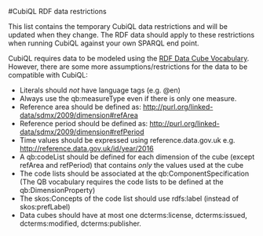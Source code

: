 #CubiQL RDF data restrictions 

This list contains the temporary CubiQL data restrictions and will be updated when they change. The RDF data should apply to these restrictions when running CubiQL against your own SPARQL end point.

CubiQL requires data to be modeled using the [RDF Data Cube Vocabulary](https://www.w3.org/TR/vocab-data-cube/). However, there are some more assumptions/restrictions for the data to be compatible with CubiQL:

- Literals should *not* have language tags (e.g. @en)
- Always use the qb:measureType even if there is only one measure.
- Reference area should be defined as: http://purl.org/linked-data/sdmx/2009/dimension#refArea
- Reference period should be defined as: http://purl.org/linked-data/sdmx/2009/dimension#refPeriod
- Time values should be expressed using reference.data.gov.uk e.g. http://reference.data.gov.uk/id/year/2016
- A qb:codeList should be defined for each dimension of the cube (except refArea and refPeriod) that contains *only* the values used at the cube 
- The code lists should be associated at the qb:ComponentSpecification (The QB vocabulary requires the code lists to be defined at the qb:DimensionProperty)
- The skos:Concepts of the code list should use rdfs:label (instead of skos:prefLabel)
- Data cubes should have at most one dcterms:license, dcterms:issued, dcterms:modified,  dcterms:publisher.

 